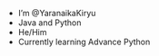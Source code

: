 -  I’m @YaranaikaKiryu
- Java and Python
-  He/Him
- Currently learning Advance Python
                                                                                                        ⠀⠀⠀⠀⠀⠀⠀⠀⠀⠀⠀
